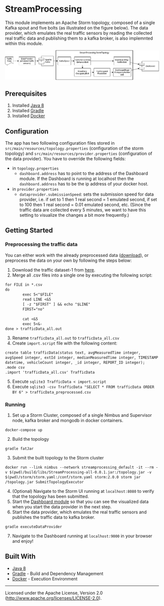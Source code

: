 # StreamProcessing
This module implements an Apache Storm topology, composed of a single Kafka spout and five bolts (as illustrated on the figure below). The data provider, which emulates the real traffic sensors by reading the collected real traffic data and publishing them to a kafka broker, is also implemnted within this module.

![topology](https://github.com/FilipRy/LiveTrafficMonitoring/blob/master/StreamProcessing/assets/live_traffic_monitoring.png)

## Prerequisites
1. Installed [Java 8](https://www.java.com/en/download/)
2. Installed [Gradle](https://gradle.org/)
3. Installed [Docker](https://www.docker.com/)

## Configuration
The app has two following configuration files stored in `src/main/resources/topology.properties` (configuration of the storm topology) and `src/main/resources/provider.properties` (configuration of the data provider). You have to override the following fields:
* in `topology.properties`
    * `dashboard.address` has to point to the address of the Dashboard module. If the Dashboard is running at localhost then the `dashboard.address` has to be the ip address of your docker host.
* in `provider.properties`
    * `dataprovider.submissionSpeed`: sets the submission speed for data provider, i.e. if set to 1 then 1 real second = 1 emulated second, if set to 100 then 1 real second = 0.01 emulated second, etc. (Since the traffic data are collected every 5 minutes, we want to have this setting to visualize the changes a bit more frequently.)

## Getting Started

### Preprocessing the traffic data
You can either work with the already preprocessed data ([download]()), or preprocess the data on your own by following the steps below:

1. Download the traffic dataset-1 from [here](http://iot.ee.surrey.ac.uk:8080/datasets.html#traffic).
2. Merge all .csv files into a single one by executing the following script:
```
for FILE in *.csv
do
        exec 5<"$FILE"
        read LINE <&5 
        [ -z "$FIRST" ] && echo "$LINE"
        FIRST="no"

        cat <&5
        exec 5<&-
done > trafficData_all.out
```
3. Rename `trafficData_all.out` to `trafficData_all.csv`
4. Create `import.script` file with the following content:
```
create table trafficData(status text, avgMeasuredTime integer, avgSpeed integer, extId integer, medianMeasuredTime integer, TIMESTAMP datetime, vehicleCount integer, _id integer, REPORT_ID integer);
.mode csv
.import 'trafficData_all.csv' TrafficData
```
5. Execute `sqlite3 TrafficData < import.script`
6. Execute `sqlite3 -csv TrafficData "SELECT * FROM trafficData ORDER BY 6" > trafficData_preprocessed.csv`
### Running
1. Set up a Storm Cluster, composed of a single Nimbus and Supervisor node, kafka broker and mongodb in docker containers.
```
docker-compose up
```
2. Build the topology
```
gradle fatJar
```
3. Submit the built topology to the Storm cluster
```
docker run --link nimbus --network streamprocessing_default -it --rm -v $(pwd)/build/libs/StreamProcessing-all-0.0.1.jar:/topology.jar -v $(pwd)/storm/storm.yaml:/conf/storm.yaml storm:2.0.0 storm jar /topology.jar SubmitTopologyExecutor
```
4. (Optional) Navigate to the Storm UI running at `localhost:8080` to verify that the topology has been submitted.
4. Start the [Dashboard module](https://github.com/FilipRy/LiveTrafficMonitoring/tree/master/Dashboard) so that you can see the visualized data when you start the data provider in the next step.
5. Start the data provider, which emulates the real traffic sensors and publishes the traffic data to kafka broker.
```
gradle executeDataProvider
```
7. Navigate to the Dashboard running at `localhost:9000` in your browser and enjoy!

## Built With

* [Java 8](https://www.java.com/en/download/)
* [Gradle](https://gradle.org/) - Build and Dependency Management
* [Docker](https://www.docker.com/) - Execution Environment
------------------------
Licensed under the Apache License, Version 2.0 (http://www.apache.org/licenses/LICENSE-2.0).
